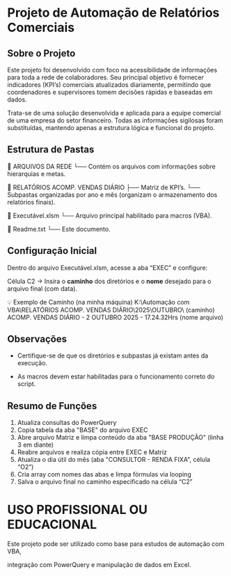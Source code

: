 # Projeto de Automação de Relatórios Comerciais
## Sobre o Projeto

Este projeto foi desenvolvido com foco na acessibilidade de informações para toda a rede de colaboradores.
Seu principal objetivo é fornecer indicadores (KPI’s) comerciais atualizados diariamente, permitindo que coordenadores e supervisores tomem decisões rápidas e baseadas em dados.

Trata-se de uma solução desenvolvida e aplicada para a equipe comercial de uma empresa do setor financeiro.
Todas as informações sigilosas foram substituídas, mantendo apenas a estrutura lógica e funcional do projeto.

## Estrutura de Pastas

📁 ARQUIVOS DA REDE
    └── Contém os arquivos com informações sobre hierarquias e metas.

📁 RELATÓRIOS ACOMP. VENDAS DIÁRIO
    ├── Matriz de KPI’s.
    └── Subpastas organizadas por ano e mês (organizam o armazenamento dos relatórios finais).

📄 Executável.xlsm
    └── Arquivo principal habilitado para macros (VBA).

📄 Readme.txt
    └── Este documento.

## Configuração Inicial

Dentro do arquivo Executável.xlsm, acesse a aba “EXEC” e configure:

Célula C2 → Insira o **caminho** dos diretórios e o **nome** desejado para o arquivo final (com data).

💡 Exemplo de Caminho (na minha máquina)
K:\Automação com VBA\RELATÓRIOS ACOMP. VENDAS DIÁRIO\2025\OUTUBRO\ (caminho)
ACOMP. VENDAS DIÁRIO - 2 OUTUBRO 2025 - 17.24.32Hrs (nome arquivo)

## Observações

- Certifique-se de que os diretórios e subpastas já existam antes da execução.

- As macros devem estar habilitadas para o funcionamento correto do script.

## Resumo de Funções

1. Atualiza consultas do PowerQuery
2. Copia tabela da aba "BASE" do arquivo EXEC
3. Abre arquivo Matriz e limpa conteúdo da aba "BASE PRODUÇÃO" (linha 3 em diante)
4. Reabre arquivos e realiza cópia entre EXEC e Matriz
5. Atualiza o dia útil do mês (aba "CONSULTOR - RENDA FIXA", célula “O2”)
6. Cria array com nomes das abas e limpa fórmulas via looping
7. Salva o arquivo final no caminho especificado na célula “C2”

# USO PROFISSIONAL OU EDUCACIONAL

Este projeto pode ser utilizado como base para estudos de automação com VBA,

integração com PowerQuery e manipulação de dados em Excel.
